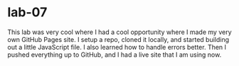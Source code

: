 # lab-07
This lab was very cool where I had a cool opportunity where I made my very own GitHub Pages site. I setup a repo, cloned it locally, and started building out a little JavaScript file. I also learned how to handle errors better. Then I pushed everything up to GitHub, and I had a live site that I am using now.
